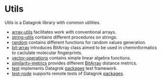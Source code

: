 # Utils

Utils is a Datagrok library with common utilities.

 - [array-utils](src/array_utils.ts) facilitates work with conventional arrays.
 - [string-utils](src/string-utils.ts) contains different procedures on strings.
 - [random](src/random.ts) contains different functions for random values generation.
 - [bit-array](src/bit-array.ts) introduces BitArray class aimed to be used in cheminformatics to caclulate molecular fingerprints.
 - [vector-operations](src/vector-operations.ts) contains simple linear algebra functions.
 - [similarity-metrics](src/similarity-metrics.ts) provides different [BitArray](src/bit-array.ts) distance metrics.
 - [test](src/test.ts) implements Datagrok [packages](../../packages) test framework.
 - [test-node](src/test-node.ts) supports remote tests of Datagrok [packages](../../packages).
